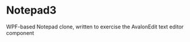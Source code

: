 Notepad3
========

WPF-based Notepad clone, written to exercise the AvalonEdit text editor component
